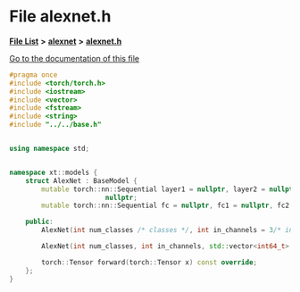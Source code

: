 

# File alexnet.h

[**File List**](files.md) **>** [**alexnet**](dir_3b7157f900ab20c97880c9a0f5c25c82.md) **>** [**alexnet.h**](alexnet_8h.md)

[Go to the documentation of this file](alexnet_8h.md)


```C++
#pragma once
#include <torch/torch.h>
#include <iostream>
#include <vector>
#include <fstream>
#include <string>
#include "../../base.h"


using namespace std;


namespace xt::models {
    struct AlexNet : BaseModel {
        mutable torch::nn::Sequential layer1 = nullptr, layer2 = nullptr, layer3 = nullptr, layer4 = nullptr, layer5 =
                        nullptr;
        mutable torch::nn::Sequential fc = nullptr, fc1 = nullptr, fc2 = nullptr;

    public:
        AlexNet(int num_classes /* classes */, int in_channels = 3/* input channels */);

        AlexNet(int num_classes, int in_channels, std::vector<int64_t> input_shape);

        torch::Tensor forward(torch::Tensor x) const override;
    };
}
```


